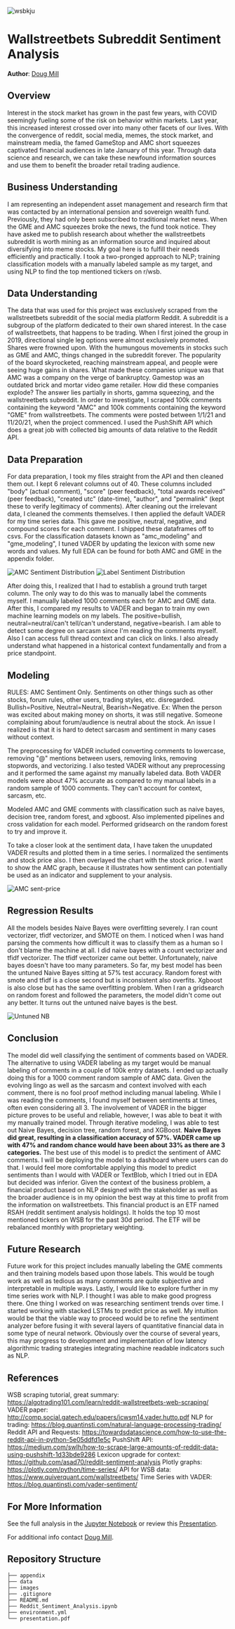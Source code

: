 ![wsbkju](./images/wsbkju.png)



# Wallstreetbets Subreddit Sentiment Analysis

**Author**: [Doug Mill](mailto:douglas_mill@live.com)

## Overview 

Interest in the stock market has grown in the past few years, with COVID seemingly fueling some of the risk on behavior within markets. Last year, this increased interest crossed over into many other facets of our lives. With the convergence of reddit, social media, memes, the stock market, and mainstream media, the famed GameStop and AMC short squeezes captivated financial audiences in late January of this year. Through data science and research, we can take these newfound information sources and use them to benefit the broader retail trading audience.

## Business Understanding

I am representing an independent asset management and research firm that was contacted by an international pension and sovereign wealth fund. Previously, they had only been subscribed to traditional market news. When the GME and AMC squeezes broke the news, the fund took notice. They have asked me to publish research about whether the wallstreetbets subreddit is worth mining as an information source and inquired about diversifying into meme stocks. My goal here is to fulfill their needs efficiently and practically. I took a two-pronged approach to NLP; training classification models with a manually labeled sample as my target, and using NLP to find the top mentioned tickers on r/wsb. 

## Data Understanding

The data that was used for this project was exclusively scraped from the wallstreetbets subreddit of the social media platform Reddit. A subreddit is a subgroup of the platform dedicated to their own shared interest. In the case of wallstreetbets, that happens to be trading. When I first joined the group in 2019, directional single leg options were almost exclusively promoted. Shares were frowned upon. With the humungous movements in stocks such as GME and AMC, things changed in the subreddit forever. The popularity of the board skyrocketed, reaching mainstream appeal, and people were seeing huge gains in shares. What made these companies unique was that AMC was a company on the verge of bankruptcy. Gamestop was an outdated brick and mortar video game retailer. How did these companies explode? The answer lies partially in shorts, gamma squeezing, and the wallstreetbets subreddit. In order to investigate, I scraped 100k comments containing the keyword "AMC" and 100k comments containing the keyword "GME" from wallstreetbets. The comments were posted between 1/1/21 and 11/20/21, when the project commenced. I used the PushShift API which does a great job with collected big amounts of data relative to the Reddit API.

## Data Preparation

For data preparation, I took my files straight from the API and then cleaned them out. I kept 6 relevant columns out of 40. These columns included "body" (actual comment), "score" (peer feedback), "total awards received" (peer feedback), "created utc" (date-time), "author", and "permalink" (kept these to verify legitimacy of comments). After cleaning out the irrelevant data, I cleaned the comments themselves. I then applied the default VADER for my time series data. This gave me positive, neutral, negative, and compound scores for each comment. I shipped these dataframes off to csvs. For the classification datasets known as "amc_modeling" and "gme_modeling", I tuned VADER by updating the lexicon with some new words and values. My full EDA can be found for both AMC and GME in the appendix folder.

![AMC Sentiment Distribution](./images/VaderAMC.png) ![Label Sentiment Distribution](./images/AMClabeledDist.png)

After doing this, I realized that I had to establish a ground truth target column. The only way to do this was to manually label the comments myself. I manually labeled 1000 comments each for AMC and GME data. After this, I compared my results to VADER and began to train my own machine learning models on my labels. The positive=bullish, neutral=neutral/can't tell/can't understand, negative=bearish. I am able to detect some degree on sarcasm since I'm reading the comments myself. Also I can access full thread context and can click on links. I also already understand what happened in a historical context fundamentally and from a price standpoint.
## Modeling

RULES: AMC Sentiment Only. Sentiments on other things such as other stocks, forum rules, other users, trading styles, etc. disregarded. Bullish=Positive, Neutral=Neutral, Bearish=Negative. Ex: When the person was excited about making money on shorts, it was still negative. Someone complaining about forum/audience is neutral about the stock. An issue I realized is that it is hard to detect sarcasm and sentiment in many cases without context.

The preprocessing for VADER included converting comments to lowercase, removing "@" mentions between users, removing links, removing stopwords, and vectorizing. I also tested VADER without any preprocessing and it performed the same against my manually labeled data. Both VADER models were about 47% accurate as compared to my manual labels in a random sample of 1000 comments. They can't account for context, sarcasm, etc.

Modeled AMC and GME comments with classification such as naive bayes, decision tree, random forest, and xgboost. Also implemented pipelines and cross validation for each model. Performed gridsearch on the random forest to try and improve it.

To take a closer look at the sentiment data, I have taken the unupdated VADER results and plotted them in a time series. I normalized the sentiments and stock price also. I then overlayed the chart with the stock price. I want to show the AMC graph, because it illustrates how sentiment can potentially be used as an indicator and supplement to your analysis.

![AMC sent-price](./images/amc_sentprice_ma.png)

## Regression Results

All the models besides Naive Bayes were overfitting severely. I ran count vectorizer, tfidf vectorizer, and SMOTE on them. I noticed when I was hand parsing the comments how difficult it was to classify them as a human so I don't blame the machine at all. I did naive bayes with a count vectorizer and tfidf vectorizer. The tfidf vectorizer came out better. Unfortunately, naive bayes doesn't have too many parameters. So far, my best model has been the untuned Naive Bayes sitting at 57% test accuracy. Random forest with smote and tfidf is a close second but is inconsistent also overfits. Xgboost is also close but has the same overfitting problem. When I ran a gridsearch on random forest and followed the parameters, the model didn't come out any better. It turns out the untuned naive bayes is the best.

![Untuned NB](./images/mnb.png)


## Conclusion

The model did well classifying the sentiment of comments based on VADER. The alternative to using VADER labeling as my target would be manual labeling of comments in a couple of 100k entry datasets. I ended up actually doing this for a 1000 comment random sample of AMC data. Given the evolving lingo as well as the sarcasm and context involved with each comment, there is no fool proof method including manual labeling. While I was reading the comments, I found myself between sentiments at times, often even considering all 3. The involvement of VADER in the bigger picture proves to be useful and reliable, however, I was able to beat it with my manually trained model.
Through iterative modeling, I was able to test out Naive Bayes, decision tree, random forest, and XGBoost. **Naive Bayes did great, resulting in a classification accuracy of 57%. VADER came up with 47% and random chance would have been about 33% as there are 3 categories.**
The best use of this model is to predict the sentiment of AMC comments. I will be deploying the model to a dashboard where users can do that. I would feel more comfortable applying this model to predict sentiments than I would with VADER or TextBlob, which I tried out in EDA but decided was inferior.
Given the context of the business problem, a financial product based on NLP designed with the stakeholder as well as the broader audience is in my opinion the best way at this time to profit from the information on wallstreetbets. This financial product is an ETF named RSAH (reddit sentiment analysis holdings). It holds the top 10 most mentioned tickers on WSB for the past 30d period. The ETF will be rebalanced monthly with proprietary weighting.

## Future Research

Future work for this project includes manually labeling the GME comments and then training models based upon those labels. This would be tough work as well as tedious as many comments are quite subjective and interpretable in multiple ways.
Lastly, I would like to explore further in my time series work with NLP. I thought I was able to make good progress there. One thing I worked on was researching sentiment trends over time. I started working with stacked LSTMs to predict price as well. My intuition would be that the viable way to proceed would be to refine the sentiment analyzer before fusing it with several layers of quantitative financial data in some type of neural network.
Obviously over the course of several years, this may progress to development and implementation of low latency algorithmic trading strategies integrating machine readable indicators such as NLP.

## References

WSB scraping tutorial, great summary: https://algotrading101.com/learn/reddit-wallstreetbets-web-scraping/
VADER paper: http://comp.social.gatech.edu/papers/icwsm14.vader.hutto.pdf
NLP for trading: https://blog.quantinsti.com/natural-language-processing-trading/
Reddit API and Requests: https://towardsdatascience.com/how-to-use-the-reddit-api-in-python-5e05ddfd1e5c
PushShift API: https://medium.com/swlh/how-to-scrape-large-amounts-of-reddit-data-using-pushshift-1d33bde9286
Lexicon upgrade for context: https://github.com/asad70/reddit-sentiment-analysis
Plotly graphs: https://plotly.com/python/time-series/
API for WSB data: https://www.quiverquant.com/wallstreetbets/
Time Series with VADER: https://blog.quantinsti.com/vader-sentiment/

## For More Information

See the full analysis in the [Jupyter Notebook](./Reddit_Sentiment_Analysis.ipynb) or review this [Presentation](./presentation.pdf).

For additional info contact [Doug Mill](mailto:douglas_mill@live.com).

## Repository Structure

```
├── appendix
├── data
├── images
├── .gitignore
├── README.md
├── Reddit_Sentiment_Analysis.ipynb
├── environment.yml
└── presentation.pdf
